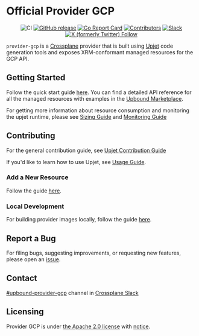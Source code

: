 <!--
SPDX-FileCopyrightText: 2023 The Crossplane Authors <https://crossplane.io>

SPDX-License-Identifier: CC-BY-4.0
-->

# Official Provider GCP

<div align="center">

![CI](https://github.com/crossplane-contrib/provider-upjet-gcp/workflows/CI/badge.svg)
[![GitHub release](https://img.shields.io/github/release/crossplane-contrib/provider-upjet-gcp/all.svg)](https://github.com/crossplane-contrib/provider-upjet-gcp/releases)
[![Go Report Card](https://goreportcard.com/badge/github.com/crossplane-contrib/provider-upjet-gcp)](https://goreportcard.com/report/github.com/crossplane-contrib/provider-upjet-gcp)
[![Contributors](https://img.shields.io/github/contributors/crossplane-contrib/provider-upjet-gcp)](https://github.com/crossplane-contrib/provider-upjet-gcp/graphs/contributors)
[![Slack](https://img.shields.io/badge/Slack-4A154B?logo=slack)](https://crossplane.slack.com/archives/C05E7EVM459)
[![X (formerly Twitter) Follow](https://img.shields.io/twitter/follow/crossplane_io)](https://twitter.com/crossplane_io)

</div>

`provider-gcp` is a [Crossplane](https://crossplane.io/) provider that
is built using [Upjet](https://github.com/crossplane/upjet) code
generation tools and exposes XRM-conformant managed resources for the 
GCP API.

## Getting Started

Follow the quick start guide [here](https://marketplace.upbound.io/providers/upbound/provider-gcp/latest/docs/quickstart).
You can find a detailed API reference for all the managed resources with examples in the [Upbound Marketplace](https://marketplace.upbound.io/providers/upbound/provider-gcp/latest/managed-resources).

For getting more information about resource consumption and monitoring
the upjet runtime, please see [Sizing Guide](https://github.com/crossplane/upjet/blob/v0.10.0/docs/sizing-guide.md)
and [Monitoring Guide](https://github.com/crossplane/upjet/blob/main/docs/monitoring.md)

## Contributing

For the general contribution guide, see [Upjet Contribution Guide](https://github.com/crossplane/upjet/blob/main/CONTRIBUTING.md)

If you'd like to learn how to use Upjet, see [Usage Guide](https://github.com/crossplane/upjet/tree/main/docs).

### Add a New Resource

Follow the guide [here](https://github.com/crossplane/upjet/blob/v0.10.0/docs/add-new-resource-short.md).

### Local Development

For building provider images locally, follow the guide [here](https://github.com/upbound/upjet/blob/main/docs/buliding-provider-images.md).

## Report a Bug

For filing bugs, suggesting improvements, or requesting new features, please
open an [issue](https://github.com/crossplane-contrib/provider-upjet-gcp/issues).

## Contact

[#upbound-provider-gcp](https://crossplane.slack.com/archives/C05E7EVM459) channel in
[Crossplane Slack](https://slack.crossplane.io)

## Licensing

Provider GCP is under [the Apache 2.0 license](LICENSE) with [notice](NOTICE).

